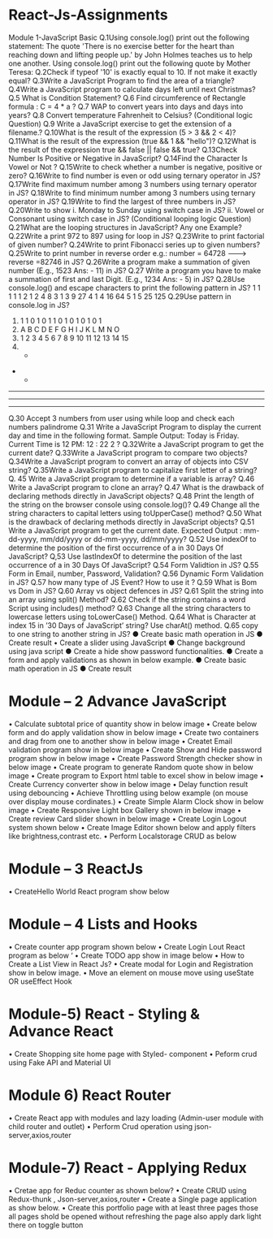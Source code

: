 # React-Js-Assignments

Module 1-JavaScript Basic
Q.1Using console.log() print out the following statement: The quote 'There is 
no exercise better for the heart than reaching down and lifting people up.' by 
John Holmes teaches us to help one another. Using console.log() print out the 
following quote by Mother Teresa:
Q.2Check if typeof '10' is exactly equal to 10. If not make it exactly equal?
Q.3Write a JavaScript Program to find the area of a triangle?
Q.4Write a JavaScript program to calculate days left until next Christmas?
Q.5 What is Condition Statement?
Q.6 Find circumference of Rectangle formula : C = 4 * a ?
Q.7 WAP to convert years into days and days into years?
Q.8 Convert temperature Fahrenheit to Celsius? (Conditional logic Question)
Q.9 Write a JavaScript exercise to get the extension of a filename.?
Q.10What is the result of the expression (5 > 3 && 2 < 4)?
Q.11What is the result of the expression (true && 1 && "hello")?
Q.12What is the result of the expression true && false || false && true?
Q.13Check Number Is Positive or Negative in JavaScript?
Q.14Find the Character Is Vowel or Not ?
Q.15Write to check whether a number is negative, positive or zero?
Q.16Write to find number is even or odd using ternary operator in JS?
Q.17Write find maximum number among 3 numbers using ternary operator in JS?
Q.18Write to find minimum number among 3 numbers using ternary operator in 
JS?
Q.19Write to find the largest of three numbers in JS?
Q.20Write to show
i. Monday to Sunday using switch case in JS?
ii. Vowel or Consonant using switch case in JS?
(Conditional looping logic Question)
Q.21What are the looping structures in JavaScript? Any one Example?
Q.22Write a print 972 to 897 using for loop in JS?
Q.23Write to print factorial of given number?
Q.24Write to print Fibonacci series up to given numbers?
Q.25Write to print number in reverse order e.g.: number = 64728 ---> reverse 
=82746 in JS?
Q.26Write a program make a summation of given number (E.g., 1523 Ans: - 11) in 
JS?
Q.27 Write a program you have to make a summation of first and last Digit. 
(E.g., 1234 Ans: - 5) in JS?
Q.28Use console.log() and escape characters to print the following pattern in JS?
1 1 1 1 1
2 1 2 4 8
3 1 3 9 27
4 1 4 16 64
5 1 5 25 125
Q.29Use pattern in console.log in JS?
1) 1
1 0
1 0 1
1 0 1 0
1 0 1 0 1
2) A
B C D 
E F
G H I J
K L M N O
3) 1
2 3
4 5 6
7 8 9 10
11 12 13 14 15
4) *
* *
* * *
* * * *
* * * * *
Q.30 Accept 3 numbers from user using while loop and check each numbers 
palindrome
Q.31 Write a JavaScript Program to display the current day and time in the 
following format. Sample Output: Today is Friday. Current Time is 12 PM: 12 : 22 
2 ?
Q.32Write a JavaScript program to get the current date?
Q.33Write a JavaScript program to compare two objects?
Q.34Write a JavaScript program to convert an array of objects into CSV string?
Q.35Write a JavaScript program to capitalize first letter of a string?
Q. 45 Write a JavaScript program to determine if a variable is array?
Q.46 Write a JavaScript program to clone an array?
Q.47 What is the drawback of declaring methods directly in JavaScript objects?
Q.48 Print the length of the string on the browser console using console.log()?
Q.49 Change all the string characters to capital letters using toUpperCase() 
method?
Q.50 What is the drawback of declaring methods directly in JavaScript objects?
Q.51 Write a JavaScript program to get the current date. Expected Output : 
mm-dd-yyyy, mm/dd/yyyy or dd-mm-yyyy, dd/mm/yyyy?
Q.52 Use indexOf to determine the position of the first occurrence of a in 
30 Days Of JavaScript?
Q,53 Use lastIndexOf to determine the position of the last occurrence of a in 30 
Days Of JavaScript?
Q.54 Form Validtion in JS?
Q.55 Form in Email, number, Password, Validation?
Q.56 Dynamic Form Validation in JS?
Q.57 how many type of JS Event? How to use it ?
Q.59 What is Bom vs Dom in JS?
Q.60 Array vs object defences in JS?
Q.61 Split the string into an array using split() Method?
Q.62 Check if the string contains a word Script using includes() method?
Q.63 Change all the string characters to lowercase letters using toLowerCase() 
Method.
Q.64 What is Character at index 15 in ’30 Days of JavaScript’ string? Use charAt() 
method.
Q.65 copy to one string to another string in JS?
● Create basic math operation in JS
● Create result
• Create a slider using JavaScript
● Change background using java script
● Create a hide show password functionalities.
● Create a form and apply validations as shown in below example.
● Create basic math operation in JS
● Create result
# Module – 2 Advance JavaScript
• Calculate subtotal price of quantity show in below image
• Create below form and do apply validation show in below image
• Create two containers and drag from one to another show in below 
image
• Createt Email validation program show in below image
• Create Show and Hide password program show in below image
• Create Password Strength checker show in below image
• Create program to generate Random quote show in below image
• Create program to Export html table to excel show in below image
• Create Currency converter show in below image
• Delay function result using debouncing
• Achieve Throttling using below example (on mouse over display mouse 
cordinates.)
• Create Simple Alarm Clock show in below image
• Create Responsive Light box Gallery shown in below image
• Create review Card slider shown in below image
• Create Login Logout system shown below
• Create Image Editor shown below and apply filters like 
brightness,contrast etc.
• Perform Localstorage CRUD as below
# Module – 3 ReactJs
• CreateHello World React program show below
# Module – 4 Lists and Hooks
• Create counter app program shown below
• Create Login Lout React program as below
‘
• Create TODO app show in image below
• How to Create a List View in React Js?
• Create modal for Login and Registration show in below image.
• Move an element on mouse move using useState OR useEffect Hook
# Module-5) React - Styling & Advance React
• Create Shopping site home page with Styled- component
• Peform crud using Fake API and Material UI
# Module 6) React Router
• Create React app with modules and lazy loading (Admin-user module with child router 
and outlet)
• Perform Crud operation using json-server,axios,router
# Module-7) React - Applying Redux
• Cretae app for Reduc counter as shown below?
• Create CRUD using Redux-thunk , Json-server,axios,router 
• Create a Single page application as show below.
• Create this portfolio page with at least three pages those all pages shold be opened without 
refreshing the page also apply dark light there on toggle button